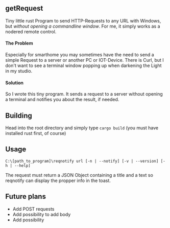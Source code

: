 ## getRequest

Tiny little rust Program to send HTTP-Requests to any URL with Windows, but _without opening a commandline window_. For me, it simply works as a nodered remote control.

#### The Problem

Especially for smarthome you may sometimes have the need to send a simple Request to a server or another PC or IOT-Device. There is Curl, but I don't want to see a terminal window popping up when darkening the Light in my studio.

#### Solution

So I wrote this tiny program. It sends a request to a server without opening a terminal and notifies you about the result, if needed.

## Building

Head into the root directory and simply type `cargo build` (you must have installed rust first, of course)

## Usage

`C:\[path_to_program]\reqnotify url [-n | --notify] [-v | --version] [-h | --help]`

The request must return a JSON Object containing a title and a text so reqnotify can display the propper info in the toast.

## Future plans

-   Add POST requests
-   Add possibility to add body
-   Add possibility
